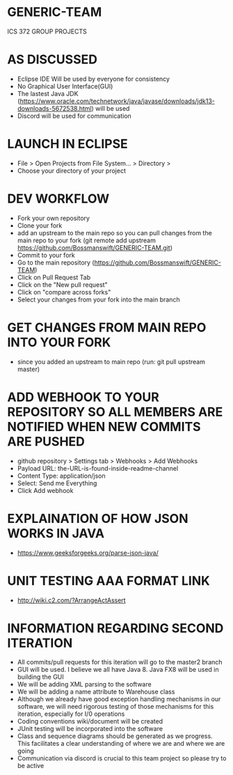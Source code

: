 # GENERIC-TEAM
ICS 372 GROUP PROJECTS

# AS DISCUSSED 
* Eclipse IDE Will be used by everyone for consistency
* No Graphical User Interface(GUI)
* The lastest Java JDK (https://www.oracle.com/technetwork/java/javase/downloads/jdk13-downloads-5672538.html) will be used
* Discord will be used for communication

# LAUNCH IN ECLIPSE
* File > Open Projects from File System... > Directory >
* Choose your directory of your project

# DEV WORKFLOW
* Fork your own repository
* Clone your fork
* add an upstream to the main repo so you can pull changes from the main repo to your fork (git remote add upstream https://github.com/Bossmanswift/GENERIC-TEAM.git)
* Commit to your fork
* Go to the main repository (https://github.com/Bossmanswift/GENERIC-TEAM)
* Click on Pull Request Tab
* Click on the "New pull request"
* Click on "compare across forks"
* Select your changes from your fork into the main branch

# GET CHANGES FROM MAIN REPO INTO YOUR FORK
* since you added an upstream to main repo (run: git pull upstream master)

# ADD WEBHOOK TO YOUR REPOSITORY SO ALL MEMBERS ARE NOTIFIED WHEN NEW COMMITS ARE PUSHED
* github repository > Settings tab > Webhooks > Add Webhooks
* Payload URL: the-URL-is-found-inside-readme-channel
* Content Type: application/json
* Select: Send me Everything
* Click Add webhook

# EXPLAINATION OF HOW JSON WORKS IN JAVA
* https://www.geeksforgeeks.org/parse-json-java/
# UNIT TESTING AAA FORMAT LINK
* http://wiki.c2.com/?ArrangeActAssert
# INFORMATION REGARDING SECOND ITERATION
* All commits/pull requests for this iteration will go to the master2 branch
* GUI will be used. I believe we all have Java 8. Java FX8 will be used in building the GUI
* We will be adding XML parsing to the software
* We will be adding a name attribute to Warehouse class
* Although we already have good exception handling mechanisms in our software, we will need rigorous testing of those mechanisms 
  for this iteration, especially for I/0 operations
* Coding conventions wiki/document will be created
* JUnit testing will be incorporated into the software
* Class and sequence diagrams should be generated as we progress. This facilitates a clear 
  understanding of where we are and where we are going
* Communication via discord is crucial to this team project so please try to be active
